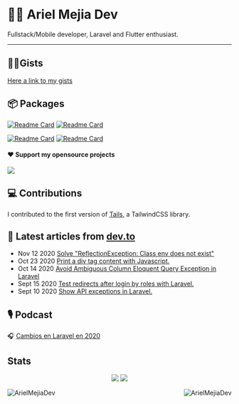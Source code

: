 # 👨‍💻 Ariel Mejia Dev 

Fullstack/Mobile developer, Laravel and Flutter enthusiast.

<hr>

## 🧙‍♂️Gists

[Here a link to my gists](https://gist.github.com/ArielMejiaDev)

## 📦 Packages

[![Readme Card](https://github-readme-stats.vercel.app/api/pin/?username=ArielMejiaDev&repo=larapex-charts)](https://github.com/ArielMejiaDev/larapex-charts)
[![Readme Card](https://github-readme-stats.vercel.app/api/pin/?username=ArielMejiaDev&repo=pagalogt)](https://github.com/ArielMejiaDev/pagalogt)

[![Readme Card](https://github-readme-stats.vercel.app/api/pin/?username=ArielMejiaDev&repo=inertiajs-error-page)](https://github.com/ArielMejiaDev/inertiajs-error-page)
[![Readme Card](https://github-readme-stats.vercel.app/api/pin/?username=ArielMejiaDev&repo=json-api-auth)](https://github.com/ArielMejiaDev/json-api-auth)

#### ❤️ Support my opensource projects

<a target="_blank" href="https://www.buymeacoffee.com/arielmejiadev">
    <img src="https://img.buymeacoffee.com/button-api/?text=Buy me a coffee&emoji=&slug=arielmejiadev&button_colour=FF5F5F&font_colour=ffffff&font_family=Cookie&outline_colour=000000&coffee_colour=FFDD00">
</a>

## 💻 Contributions

I contributed to the first version of [Tails](https://github.com/thedevdojo/tails), a TailwindCSS library.

## 📝 Latest articles from [dev.to](https://dev.to/arielmejiadev)

* Nov 12 2020 [Solve "ReflectionException: Class env does not exist"](https://dev.to/arielmejiadev/reflectionexception-class-env-does-not-exist-2k0p) 
* Oct 23 2020 [Print a div tag content with Javascript.](https://dev.to/arielmejiadev/print-a-div-tag-content-with-javascript-4a35) 
* Oct 14 2020 [Avoid Ambiguous Column Eloquent Query Exception in Laravel](https://dev.to/arielmejiadev/avoid-ambiguous-column-eloquent-query-exception-in-laravel-dpd) 
* Sept 15 2020 [Test redirects after login by roles with Laravel.](https://dev.to/arielmejiadev/test-redirects-after-login-by-roles-with-laravel-1iai) 
* Sept 10 2020 [Show API exceptions in Laravel.](https://dev.to/arielmejiadev/show-api-exceptions-in-development-31ic) 

## 🎙️ Podcast

🎧 <a href="https://open.spotify.com/embed-podcast/episode/2TY2ml3d6fTKb9arsA9xga" target="_blank">Cambios en Laravel en 2020</a>

## Stats

<p align="center">
<img src="https://visitor-badge.glitch.me/badge?page_id=ArielMejiaDev.ArielMejiaDev" />
    
<img src="https://img.shields.io/badge/dynamic/json?color=brightgreen&label=followers&query=followers&url=https%3A%2F%2Fapi.github.com%2Fusers%2FArielMejiaDev" />
</p>

<p align="center">
    <img align="left" src="https://github-readme-stats.vercel.app/api?username=ArielMejiaDev&show_icons=true" alt="ArielMejiaDev" />
    <img align="right" src="https://github-readme-stats.vercel.app/api/top-langs/?username=ArielMejiaDev&layout=compact" alt="ArielMejiaDev" />
</p>


